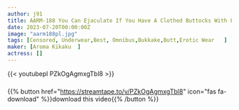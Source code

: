 ```yaml
---
author: j91
title: AARM-188 You Can Ejaculate If You Have A Clothed Buttocks With Full Back Panties And A Little Thigh
date: 2023-07-20T00:00:00Z
image: "aarm188pl.jpg"
tags: [Censored, Underwear,Best, Omnibus,Bukkake,Butt,Erotic Wear	]
maker: [Aroma Kikaku  ]
actress: []
---
```



{{< youtubepl PZkOgAgmxgTbl8 >}}
###

{{% button href="https://streamtape.to/v/PZkOgAgmxgTbl8" icon="fas fa-download" %}}download this video{{% /button %}}
